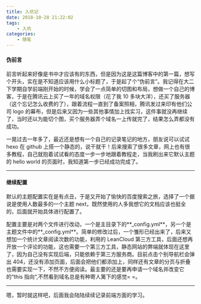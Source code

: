 ```yaml
---
title: 入坑记
date: 2018-10-28 21:22:02
tags:
	- 入坑
categories:
	- 随笔
---
```


#### 伪前言

前言听起来好像是书中才应该有的东西，但是因为这是这篇博客中的第一篇，想写个开头，实在是不知道应该用什么小标题了，于是起了个“伪前言”。我记得在大二下学期自学前端刚开始的时候，学会了一点简单的切图和布局，想做一个自己的博客，于是在腾讯云上买了一年的域名权限（花了我 10 多块大洋），还买了服务器（这个忘记怎么收费的了），跟着流程一直到了备案照相，腾讯发过来印有他们公司 logo 的幕布，但是后来又因为一些其他事情加上找实习，这件事就没再继续了，当时还以为能切个图，买个服务器弄个域名一上传就完了，结果怎么弄都没有成功。<!-- more -->

一晃过去一年多了，最近还是想有一个自己的记录笔记的地方，朋友说可以试试 hexo 在 github 上搭一个静态的，说干就干！后来搜索了很多文章，网上也有很多教程，自己就抱着试试看的态度一步一步地跟着教程走，当我刷出来它默认主题的 hello world 的页面时，我知道第一步已经成功完成了。

---

#### 继续配置

默认的主题配置实在是有点丑，于是又开始了愉快的百度搜索之旅，选择了一个据说是使用人数最多的一个主题 next，既然使用的人多我想它的文档应该也挺全的，后面就开始具体进行配置了。

配置主要是对两个文件进行改动，一个是主目录下的**\_config.yml**，另一个是主题文件中的**\_config.yml**。简单的修改过后，一个雏形已经出来了，后来又想加一个统计文章阅读次数的功能，利用的 LeanCloud 第三方工具，后面还想再开放一个评论的功能，这也需要一个第三方工具，静态网站的弊端就体现在这里了，因为自己没有实现后端，只能依赖于第三方服务商。目前点击个别导航栏会弹出 404，还没有添加页面，后面会把他们都添加上，同样还有文章的分页与折叠也需要实现一下，不然不方便阅读。最主要的还是要再申请一个域名并改变它的“this 指向“,不然看到域名总是有种寄人篱下的感觉= =。

---

嗯，暂时就这样吧，后面我会陆陆续续记录前端方面的学习。

